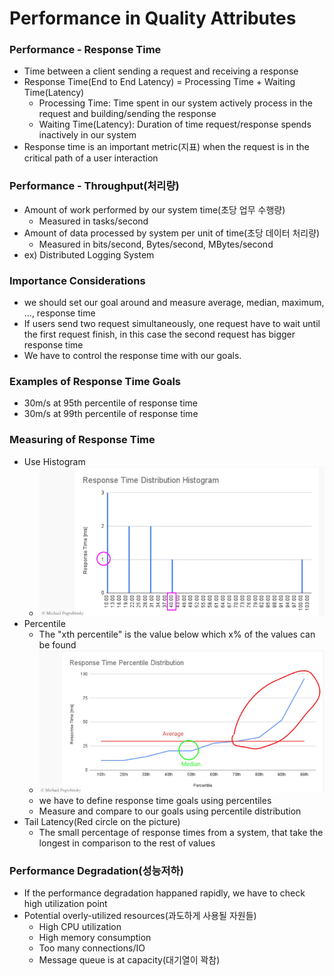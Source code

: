 # Performance in Quality Attributes

### Performance - Response Time
+ Time between a client sending a request and receiving a response
+ Response Time(End to End Latency) = Processing Time + Waiting Time(Latency)
    - Processing Time: Time spent in our system actively process in the request and building/sending the response
    - Waiting Time(Latency): Duration of time request/response spends inactively in our system
+ Response time is an important metric(지표) when the request is in the critical path of a user interaction


### Performance - Throughput(처리량)
+ Amount of work performed by our system time(초당 업무 수행량)
    - Measured in tasks/second
+ Amount of data processed by system per unit of time(초당 데이터 처리량)
    - Measured in bits/second, Bytes/second, MBytes/second
+ ex) Distributed Logging System


### Importance Considerations
+ we should set our goal around and measure average, median, maximum, ..., response time
+ If users send two request simultaneously, one request have to wait until the first request finish, in this case the second request has bigger response time
+ We have to control the response time with our goals.


### Examples of Response Time Goals
+ 30m/s at 95th percentile of response time
+ 30m/s at 99th percentile of response time


### Measuring of Response Time
+ Use Histogram
    - <img src='img/03_0_response_time_histogram.png'>
+ Percentile
    - The "xth percentile" is the value below which x% of the values can be found
    - <img src='img/03_0_response_time_percentile.png'>
    - we have to define response time goals using percentiles
    - Measure and compare to our goals using percentile distribution
+ Tail Latency(Red circle on the picture)
    - The small percentage of response times from a system, that take the longest in comparison to the rest of values

### Performance Degradation(성능저하)
+ If the performance degradation happaned rapidly, we have to check high utilization point
+ Potential overly-utilized resources(과도하게 사용될 자원들)
    - High CPU utilization
    - High memory consumption
    - Too many connections/IO
    - Message queue is at capacity(대기열이 꽉참)


<link rel='stylesheet' href='styles.css'>